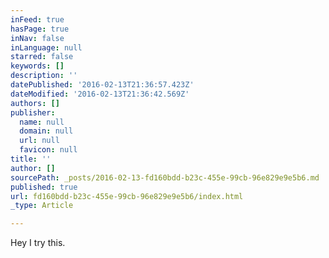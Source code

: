```yaml
---
inFeed: true
hasPage: true
inNav: false
inLanguage: null
starred: false
keywords: []
description: ''
datePublished: '2016-02-13T21:36:57.423Z'
dateModified: '2016-02-13T21:36:42.569Z'
authors: []
publisher:
  name: null
  domain: null
  url: null
  favicon: null
title: ''
author: []
sourcePath: _posts/2016-02-13-fd160bdd-b23c-455e-99cb-96e829e9e5b6.md
published: true
url: fd160bdd-b23c-455e-99cb-96e829e9e5b6/index.html
_type: Article

---
```

Hey I try this.